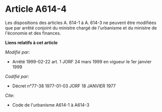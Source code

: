 # Article A614-4

Les dispositions des articles A. 614-1 à A. 614-3 ne peuvent être modifiées que par arrêté conjoint du ministre chargé de
l'urbanisme et du ministre de l'économie et des finances.

**Liens relatifs à cet article**

_Modifié par_:

  - Arrêté 1999-02-22 art. 1 JORF 24 mars 1999 en vigueur le 1er janvier 1999

_Codifié par_:

  - Décret n°77-38 1977-01-03 JORF 18 JANVIER 1977

_Cite_:

  - Code de l'urbanisme A614-1 à A614-3
